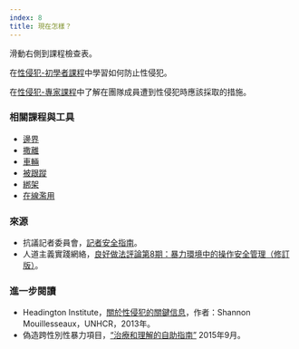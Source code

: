 ```yaml
---
index: 8
title: 現在怎樣？
---
```

滑動右側到課程檢查表。

在[性侵犯-初學者課程](umbrella://incident-response/sexual-assault/beginner)中學習如何防止性侵犯。

在[性侵犯-專家課程](umbrella://incident-response/sexual-assault/expert)中了解在團隊成員遭到性侵犯時應該採取的措施。

### 相關課程與工具

*   [邊界](umbrella://travel/borders)
*   [撒離](umbrella://incident-response/evacuation)
*   [車輛](umbrella://travel/vehicles)
*   [被跟蹤](umbrella://work/being-followed)
*   [綁架](umbrella://incident-response/kidnapping/beginner)
*   [在線濫用](umbrella://communications/online-abuse)

### 來源

*   抗議記者委員會，[記者安全指南](https://cpj.org/reports/2012/04/journalist-security-guide.php)。
*   人道主義實踐網絡，[良好做法評論第8期：暴力環境中的操作安全管理（修訂版）](http://odihpn.org/wp-content/uploads/2010/11/GPR_8_revised2.pdf)。

### 進一步閱讀

*   Headington Institute，[關於性侵犯的關鍵信息](https://www.headington-institute.org/files/wem--sexual-assault-v1_24675.pdf)，作者：Shannon Mouillesseaux，UNHCR，2013年。
*   偽造跨性別性暴力項目，[“治療和理解的自助指南”](https://forge-forward.org/wp-content/docs/self-help-guide-to-healing-2015-FINAL.pdf)
 2015年9月。